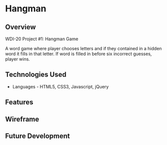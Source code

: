 # Hangman
## Overview
WDI-20 Project #1: Hangman Game

A word game where player chooses letters and if they contained in a hidden word it fills in that letter. If word is filled in before six incorrect guesses, player wins. 
## Technologies Used
  * Languages - HTML5, CSS3, Javascript, jQuery
## Features
## Wireframe
 
## Future Development